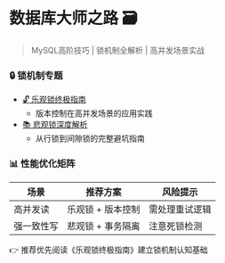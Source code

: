 # 数据库大师之路 🗃️

> MySQL高阶技巧 | 锁机制全解析 | 高并发场景实战

### 🔒 锁机制专题
- [🔓 乐观锁终极指南](/mysql/mysql-happy)  
  - 版本控制在高并发场景的应用实践
- [📚 悲观锁深度解析](/mysql/mysql-sad)  
  - 从行锁到间隙锁的完整避坑指南

### 📊 性能优化矩阵
| 场景          | 推荐方案          | 风险提示         |
|---------------|-------------------|------------------|
| 高并发读      | 乐观锁 + 版本控制 | 需处理重试逻辑   |
| 强一致性写    | 悲观锁 + 事务隔离 | 注意死锁检测     |

👉 推荐优先阅读《乐观锁终极指南》建立锁机制认知基础